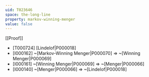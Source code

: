 ```yaml
---
uid: T023646
space: the-long-line
property: markov-winning-menger
value: false
---
```

[[Proof]]

* [T000724] [Lindelof|P000018]
* [I000162] ~[Markov-Winning Menger|P000070] => ~[Winning Menger|P000069]
* [I000161] ~[Winning Menger|P000069] => ~[Menger|P000066]
* [I000140] ~[Menger|P000066] => ~[Lindelof|P000018]

